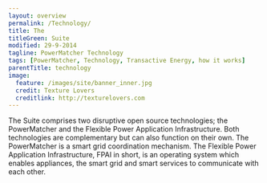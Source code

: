 ```yaml
---
layout: overview
permalink: /Technology/
title: The
titleGreen: Suite
modified: 29-9-2014
tagline: PowerMatcher Technology
tags: [PowerMatcher, Technology, Transactive Energy, how it works]
parentTitle: technology
image:
  feature: /images/site/banner_inner.jpg
  credit: Texture Lovers
  creditlink: http://texturelovers.com
---
```


The Suite comprises two disruptive open source technologies; the PowerMatcher and the Flexible Power Application Infrastructure. Both technologies are complementary but can also function on their own. The PowerMatcher is a smart grid coordination mechanism. The Flexible Power Application Infrastructure, FPAI in short, is an operating system  which enables appliances, the smart grid and smart services to communicate with each other.



